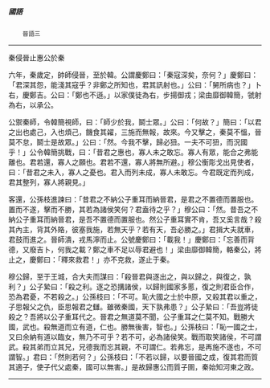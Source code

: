 

##### 國語
　　`晉語三`

* * *

秦侵晉止惠公於秦

六年，秦歲定，帥師侵晉，至於韓。公謂慶鄭曰：「秦寇深矣，奈何？」慶鄭曰：「君深其怨，能淺其寇乎？非鄭之所知也，君其訊射也。」公曰：「舅所病也？」卜右，慶鄭吉。公曰：「鄭也不遜。」以家僕徒為右，步揚御戎；梁由靡御韓簡，虢射為右，以承公。

公禦秦師，令韓簡視師，曰：「師少於我，鬬士眾。」公曰：「何故？」簡曰：「以君之出也處己，入也煩己，饑食其糴，三施而無報，故來。今又擊之，秦莫不慍，晉莫不怠，鬬士是故眾。」公曰：「然。今我不擊，歸必狃。一夫不可狃，而況國乎！」公令韓簡挑戰，曰：「昔君之惠也，寡人未之敢忘。寡人有眾，能合之弗能離也。君若還，寡人之願也。君若不還，寡人將無所避。」穆公衡彫戈出見使者，曰：「昔君之未入，寡人之憂也。君入而列未成，寡人未敢忘。今君既定而列成，君其整列，寡人將親見。」

客還，公孫枝進諫曰：「昔君之不納公子重耳而納晉君，是君之不置德而置服也。置而不遂，擊而不勝，其若為諸侯笑何？君盍待之乎？」穆公曰：「然。昔吾之不納公子重耳而納晉君，是吾不置德而置服也。然公子重耳實不肯，吾又奚言哉？殺其內主，背其外賂，彼塞我施，若無天乎？若有天，吾必勝之。」君揖大夫就車，君鼓而進之。晉師潰，戎馬濘而止。公號慶鄭曰：「載我！」慶鄭曰：「忘善而背德，又廢吉卜，何我之載？鄭之車不足以辱君避也！」梁由靡御韓簡，輅秦公，將止之，慶鄭曰：「釋來救君！」亦不克救，遂止于秦。

穆公歸，至于王城，合大夫而謀曰：「殺晉君與逐出之，與以歸之，與復之，孰利？」公子縶曰：「殺之利。逐之恐搆諸侯，以歸則國家多慝，復之則君臣合作，恐為君憂，不若殺之。」公孫枝曰：「不可。恥大國之士於中原，又殺其君以重之，子思報父之仇，臣思報君之讎。雖微秦國，天下孰弗患？」公子縶曰：「吾豈將徒殺之？吾將以公子重耳代之。晉君之無道莫不聞，公子重耳之仁莫不知。戰勝大國，武也。殺無道而立有道，仁也。勝無後害，智也。」公孫枝曰：「恥一國之士，又曰余納有道以臨女，無乃不可乎？若不可，必為諸侯笑。戰而取笑諸侯，不可謂武。殺其弟而立其兄，兄德我而忘其親，不可謂仁。若弗忘，是再施不遂也，不可謂智。」君曰：「然則若何？」公孫枝曰：「不若以歸，以要晉國之成，復其君而質其適子，使子代父處秦，國可以無害。」是故歸惠公而質子圉，秦始知河東之政。

* * *

